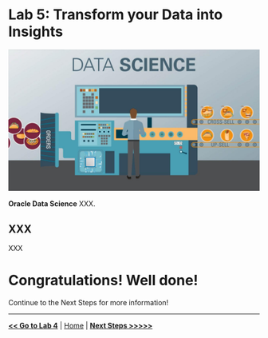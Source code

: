 # Lab 5: Transform your Data into Insights

![Data Science](./images/ds_banner.jpg)

**Oracle Data Science** XXX.

## XXX

XXX

# Congratulations! Well done!

Continue to the Next Steps for more information!

---

[**<< Go to Lab 4**](../lab4/README.md) | [Home](../README.md) | [**Next Steps >>>>>**](../next/README.md)